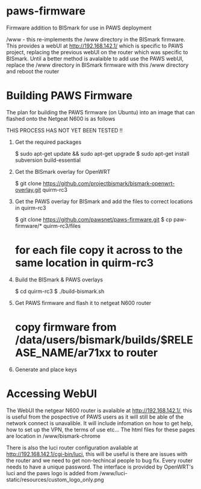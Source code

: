 paws-firmware
=============

Firmware addition to BISmark for use in PAWS deployment

/www - this re-implements the /www directory in the BISmark firmware. This provides a webUI at http://192.168.142.1/ which is specific to PAWS project, replacing the previous webUI on the router which was specific to BISmark. Until a better method is avalaible to add use the PAWS webUI, replace the /www directory in BISmark firmware with this /www directory and reboot the router 

Building PAWS Firmware
======================

The plan for building the PAWS firmware (on Ubuntu) into an image that can flashed onto the Netgeat N600 is as follows

THIS PROCESS HAS NOT YET BEEN TESTED !!

1) Get the required packages

	$ sudo apt-get update && sudo apt-get upgrade
	$ sudo apt-get install subversion build-essential

2) Get the BISmark overlay for OpenWRT

	$ git clone https://github.com/projectbismark/bismark-openwrt-overlay.git quirm-rc3

3) Get the PAWS overlay for BISmark and add the files to correct locations in quirm-rc3

	$ git clone https://github.com/pawsnet/paws-firmware.git
	$ cp paw-firmware/* quirm-rc3/files
	# for each file copy it across to the same location in quirm-rc3

4) Build the BISmark & PAWS overlays

	$ cd quirm-rc3 
	$ ./build-bismark.sh

5) Get PAWS firmware and flash it to netgeat N600 router

	# copy firmware from /data/users/bismark/builds/$RELEASE_NAME/ar71xx to router

6) Generate and place keys

Accessing WebUI
===============

The WebUI the netgear N600 router is avalaible at http://192.168.142.1/, this is useful from the pospective of PAWS users as it will still be able of the network connect is unavalible. It will include infomation on how to get help, how to set up the VPN, the terms of use etc... The html files for these pages are location in /www/bismark-chrome

There is also the luci router configuration avaliable at http://192.168.142.1/cgi-bin/luci, this will be useful is there are issues with the router and we need to get non-techincal people to bug fix. Every router needs to have a unique password. The interface is provided by OpenWRT's luci and the paws logo is added from /www/luci-static/resources/custom_logo_only.png
